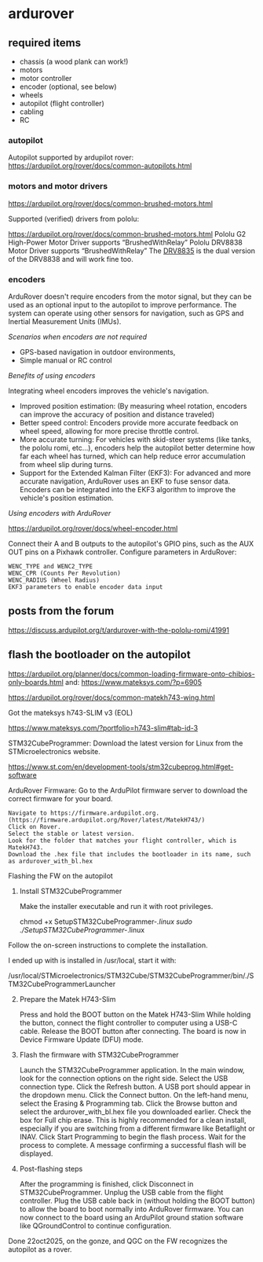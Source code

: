 # ardurover

## required items

- chassis (a wood plank can work!)
- motors
- motor controller
- encoder (optional, see below)
- wheels
- autopilot (flight controller)
- cabling
- RC

### autopilot

Autopilot supported by ardupilot rover:
https://ardupilot.org/rover/docs/common-autopilots.html


### motors and motor drivers

https://ardupilot.org/rover/docs/common-brushed-motors.html

Supported (verified) drivers from pololu:

https://ardupilot.org/rover/docs/common-brushed-motors.html
Pololu G2 High-Power Motor Driver supports “BrushedWithRelay”
Pololu DRV8838 Motor Driver supports “BrushedWithRelay”
The [DRV8835](https://www.pololu.com/product/2135) is the dual version of the DRV8838 and will work fine too.


### encoders

ArduRover doesn't require encoders from the motor signal, but they can be used as an optional input to the autopilot to improve performance. 
The system can operate using other sensors for navigation, such as GPS and Inertial Measurement Units (IMUs). 

*Scenarios when encoders are not required*


- GPS-based navigation in outdoor environments, 
- Simple manual or RC control

*Benefits of using encoders*

Integrating wheel encoders improves the vehicle's navigation.

- Improved position estimation: (By measuring wheel rotation, encoders can improve the accuracy of position and distance traveled)
- Better speed control: Encoders provide more accurate feedback on wheel speed, allowing for more precise throttle control.
- More accurate turning: For vehicles with skid-steer systems (like tanks, the pololu romi, etc...), encoders help the autopilot better determine how far each wheel has turned, which can help reduce error accumulation from wheel slip during turns.
- Support for the Extended Kalman Filter (EKF3): For advanced and more accurate navigation, ArduRover uses an EKF to fuse sensor data. Encoders can be integrated into the EKF3 algorithm to improve the vehicle's position estimation. 

*Using encoders with ArduRover*

https://ardupilot.org/rover/docs/wheel-encoder.html

Connect their A and B outputs to the autopilot's GPIO pins, such as the AUX OUT pins on a Pixhawk controller. 
Configure parameters in ArduRover: 

    WENC_TYPE and WENC2_TYPE
    WENC_CPR (Counts Per Revolution)
    WENC_RADIUS (Wheel Radius)
    EKF3 parameters to enable encoder data input

## posts from the forum

https://discuss.ardupilot.org/t/ardurover-with-the-pololu-romi/41991


## flash the bootloader on the autopilot

https://ardupilot.org/planner/docs/common-loading-firmware-onto-chibios-only-boards.html
and:
https://www.mateksys.com/?p=6905

https://ardupilot.org/rover/docs/common-matekh743-wing.html

Got the mateksys h743-SLIM v3 (EOL)

https://www.mateksys.com/?portfolio=h743-slim#tab-id-3


STM32CubeProgrammer: Download the latest version  for Linux from the STMicroelectronics website. 

https://www.st.com/en/development-tools/stm32cubeprog.html#get-software

ArduRover Firmware: Go to the ArduPilot firmware server to download the correct firmware for your board.

    Navigate to https://firmware.ardupilot.org. (https://firmware.ardupilot.org/Rover/latest/MatekH743/)
    Click on Rover.
    Select the stable or latest version.
    Look for the folder that matches your flight controller, which is MatekH743.
    Download the .hex file that includes the bootloader in its name, such as ardurover_with_bl.hex

Flashing the FW on the autopilot
1. Install STM32CubeProgrammer

    Make the installer executable and run it with root privileges.

    chmod +x SetupSTM32CubeProgrammer-*.linux
    sudo ./SetupSTM32CubeProgrammer-*.linux


Follow the on-screen instructions to complete the installation. 

I ended up with is installed in /usr/local, start it with:

/usr/local/STMicroelectronics/STM32Cube/STM32CubeProgrammer/bin/./STM32CubeProgrammerLauncher

2. Prepare the Matek H743-Slim

    Press and hold the BOOT button on the Matek H743-Slim
    While holding the button, connect the flight controller to computer using a USB-C cable.
    Release the BOOT button after connecting. The board is now in Device Firmware Update (DFU) mode. 

3. Flash the firmware with STM32CubeProgrammer

    Launch the STM32CubeProgrammer application.
    In the main window, look for the connection options on the right side. Select the USB connection type.
    Click the Refresh button. A USB port should appear in the dropdown menu.
    Click the Connect button.
    On the left-hand menu, select the Erasing & Programming tab.
    Click the Browse button and select the ardurover_with_bl.hex file you downloaded earlier.
    Check the box for Full chip erase. This is highly recommended for a clean install, especially if you are switching from a different firmware like Betaflight or INAV.
    Click Start Programming to begin the flash process.
    Wait for the process to complete. A message confirming a successful flash will be displayed. 

4. Post-flashing steps

    After the programming is finished, click Disconnect in STM32CubeProgrammer.
    Unplug the USB cable from the flight controller.
    Plug the USB cable back in (without holding the BOOT button) to allow the board to boot normally into ArduRover firmware.
    You can now connect to the board using an ArduPilot ground station software like QGroundControl to continue configuration.

Done 22oct2025, on the gonze, and QGC on the FW recognizes the autopilot as a rover.
